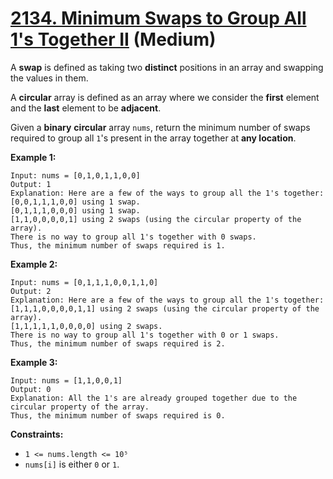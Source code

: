 # [2134. Minimum Swaps to Group All 1's Together II][link] (Medium)

[link]: https://leetcode.com/problems/minimum-swaps-to-group-all-1s-together-ii/

A **swap** is defined as taking two **distinct** positions in an array and swapping the values in
them.

A **circular** array is defined as an array where we consider the **first** element and the **last**
element to be **adjacent**.

Given a **binary** **circular** array `nums`, return the minimum number of swaps required to group
all  `1`'s present in the array together at **any location**.

**Example 1:**

```
Input: nums = [0,1,0,1,1,0,0]
Output: 1
Explanation: Here are a few of the ways to group all the 1's together:
[0,0,1,1,1,0,0] using 1 swap.
[0,1,1,1,0,0,0] using 1 swap.
[1,1,0,0,0,0,1] using 2 swaps (using the circular property of the array).
There is no way to group all 1's together with 0 swaps.
Thus, the minimum number of swaps required is 1.
```

**Example 2:**

```
Input: nums = [0,1,1,1,0,0,1,1,0]
Output: 2
Explanation: Here are a few of the ways to group all the 1's together:
[1,1,1,0,0,0,0,1,1] using 2 swaps (using the circular property of the array).
[1,1,1,1,1,0,0,0,0] using 2 swaps.
There is no way to group all 1's together with 0 or 1 swaps.
Thus, the minimum number of swaps required is 2.
```

**Example 3:**

```
Input: nums = [1,1,0,0,1]
Output: 0
Explanation: All the 1's are already grouped together due to the circular property of the array.
Thus, the minimum number of swaps required is 0.
```

**Constraints:**

- `1 <= nums.length <= 10⁵`
- `nums[i]` is either `0` or `1`.
